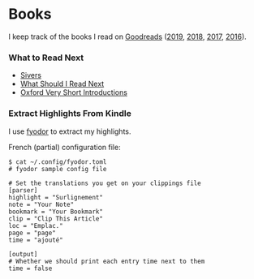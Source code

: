 # Books

I keep track of the books I read on [Goodreads](https://www.goodreads.com/review/list/13805829) \([2019](https://www.goodreads.com/user_challenges/16407396), [2018](https://www.goodreads.com/user_challenges/10275606), [2017](https://www.goodreads.com/user_challenges/7874515), [2016](https://www.goodreads.com/user_challenges/4880020)\).

### What to Read Next

* [Sivers](https://sivers.org/book?sort=date)
* [What Should I Read Next](https://www.whatshouldireadnext.com)
* [Oxford Very Short Introductions](https://global.oup.com/academic/content/series/v/very-short-introductions-vsi/?cc=de&lang=en&type=listing&subjectcode1=1804195%7CSCI00010&prevNumResPerPage=20&prevSortField=1&sortField=1&resultsPerPage=100&start=0)

### Extract Highlights From Kindle

I use [fyodor](https://github.com/rccavalcanti/fyodor) to extract my highlights.

French \(partial\) configuration file:

```text
$ cat ~/.config/fyodor.toml 
# fyodor sample config file

# Set the translations you get on your clippings file
[parser]
highlight = "Surlignement"
note = "Your Note"
bookmark = "Your Bookmark"
clip = "Clip This Article"
loc = "Emplac."
page = "page"
time = "ajouté"

[output]
# Whether we should print each entry time next to them
time = false
```










